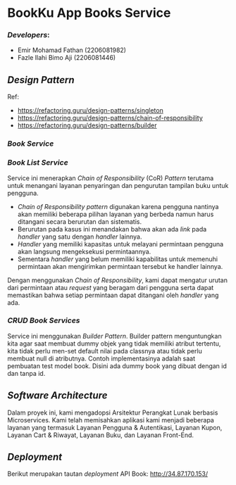 # BookKu App Books Service

### *Developers*:
- Emir Mohamad Fathan (2206081982)
- Fazle Ilahi Bimo Aji (2206081446)

## *Design Pattern*
Ref: 
- https://refactoring.guru/design-patterns/singleton
- https://refactoring.guru/design-patterns/chain-of-responsibility
- https://refactoring.guru/design-patterns/builder

### *Book Service*


### *Book List Service*
Service ini menerapkan _Chain of Responsibility_ (CoR) _Pattern_ terutama untuk menangani layanan penyaringan dan 
pengurutan tampilan buku untuk pengguna.

- _Chain of Responsibility pattern_ digunakan karena pengguna nantinya akan memiliki beberapa pilihan layanan yang 
berbeda namun harus ditangani secara berurutan dan sistematis.
- Berurutan pada kasus ini menandakan bahwa akan ada _link_ pada _handler_ yang satu dengan _handler_ lainnya.
- _Handler_ yang memiliki kapasitas untuk melayani permintaan pengguna akan langsung mengeksekusi permintaannya. 
- Sementara _handler_ yang belum memiliki kapabilitas untuk memenuhi permintaan akan mengirimkan permintaan tersebut 
ke handler lainnya.

Dengan menggunakan _Chain of Responsibility_, kami dapat mengatur urutan dari permintaan atau _request_ yang beragam dari 
pengguna serta dapat memastikan bahwa setiap permintaan dapat ditangani oleh _handler_ yang ada. 

### *CRUD Book Services*
Service ini menggunakan _Builder Pattern_. Builder pattern menguntungkan kita agar saat membuat dummy objek yang tidak memiliki atribut tertentu, kita tidak perlu men-set default nilai pada classnya atau tidak perlu membuat null di atributnya. Contoh implementasinya adalah saat pembuatan test model book. Disini ada dummy book yang dibuat dengan id dan tanpa id.

## *Software Architecture*

Dalam proyek ini, kami mengadopsi Arsitektur Perangkat Lunak berbasis Microservices. Kami telah memisahkan aplikasi 
kami menjadi beberapa layanan yang termasuk Layanan Pengguna & Autentikasi, Layanan Kupon, Layanan Cart & Riwayat, 
Layanan Buku, dan Layanan Front-End.

## *Deployment*
Berikut merupakan tautan _deployment_ API Book: http://34.87.170.153/
